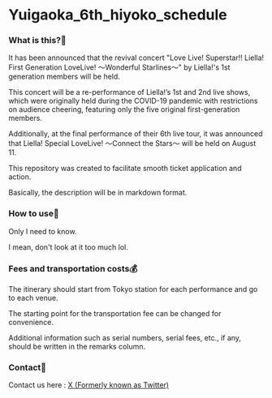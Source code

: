 # Yuigaoka_6th_hiyoko_schedule

### What is this?👀

<p>It has been announced that the revival concert "Love Live! Superstar!! Liella! First Generation LoveLive! ～Wonderful Starlines～" by Liella!'s 1st generation members will be held.</p>
<p>This concert will be a re-performance of Liella!’s 1st and 2nd live shows, which were originally held during the COVID-19 pandemic with restrictions on audience cheering, featuring only the five original first-generation members.</p>
<p>Additionally, at the final performance of their 6th live tour, it was announced that Liella! Special LoveLive! ～Connect the Stars～ will be held on August 11.</p>

<p>This repository was created to facilitate smooth ticket application and action.</p>
<p>Basically, the description will be in markdown format.</p>

### How to use🤗

<p>Only I need to know.</p>
<p>I mean, don't look at it too much lol.</p>

### Fees and transportation costs💰

<p>The itinerary should start from Tokyo station for each performance and go to each venue.</p>
<p>The starting point for the transportation fee can be changed for convenience.</p>
<p>Additional information such as serial numbers, serial fees, etc., if any, should be written in the remarks column.</p>

### Contact📧
Contact us here : <a href="https://www.x.com/otenkigirl_exe">X (Formerly known as Twitter)</a>
